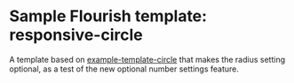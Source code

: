 # Sample Flourish template: responsive-circle

A template based on [example-template-circle](/kiln/example-template-circle)
that makes the radius setting optional, as a test of the new optional number
settings feature.
